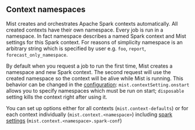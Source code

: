 ## Context namespaces

Mist creates and orchestrates Apache Spark contexts automatically. All created contexts have their own namespace. Every job is run in a namespace. In fact namespace describes a named Spark context and Mist settings for this Spark context. For reasons of simplicity namespace is an arbitrary string which is specified by user e.g. `foo`, `report`, `forecast_only_namespace`.

By default when you request a job to run the first time, Mist creates a namespace and new Spark context. The second request will use the created namespace so the context will be alive while Mist is running. This behavior can be changed in the [configuration](configuration.md): `mist.contextSetting.onstart` allows you to specify namespaces which must be run on start; `disposable` setting kills the context right after using it. 

You can set up options either for all contexts (`mist.context-defaults`) or for each context individually (`mist.context.<namespace>`) including [spark settings](http://spark.apache.org/docs/latest/configuration.html) (`mist.context.<namespace>.spark-conf`)
